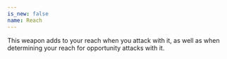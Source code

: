 ```yaml
---
is_new: false
name: Reach
---
```

This weapon adds <me-distance length="5" /> to your reach when you attack with it, as well as when
determining your reach for opportunity attacks with it.
